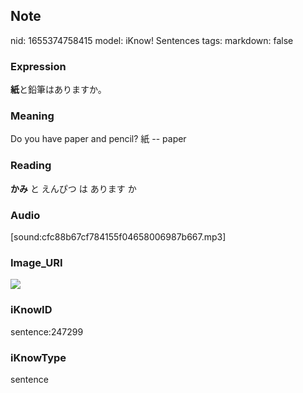## Note
nid: 1655374758415
model: iKnow! Sentences
tags: 
markdown: false

### Expression
<b>紙</b>と鉛筆はありますか。

### Meaning
Do you have paper and pencil?
紙 -- paper

### Reading
<b>かみ</b> と えんぴつ は あります か

### Audio
[sound:cfc88b67cf784155f04658006987b667.mp3]

### Image_URI
<img src="beb6dac8a7ec4f7ff290598e4a4ddff6.jpg">

### iKnowID
sentence:247299

### iKnowType
sentence

